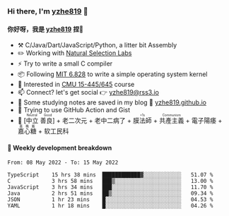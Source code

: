 ### Hi there, I'm [yzhe819](https://github.com/yzhe819) 👋

#### 你好呀，我是 [yzhe819](https://github.com/yzhe819) 捏👋

- :hammer_and_pick: C/Java/Dart/JavaScript/Python, a litter bit Assembly
- :pencil2: Working with [Natural Selection Labs](https://github.com/NaturalSelectionLabs)
- ⚡ Try to write a small C compiler
- 📦 Following [MIT 6.828](https://pdos.csail.mit.edu/6.828/2018/overview.html) to write a simple operating system kernel
- 🧪 Interested in [CMU 15-445/645](https://15445.courses.cs.cmu.edu/fall2020/) course
- 📫 Connect? let's get social 👉 yzhe819@rss3.io
- :scroll: Some studying notes are saved in my blog :space_invader: [yzhe819.github.io](https://yzhe819.github.io/)
- 🌟 Trying to use GitHub Action and Gist
- 🔑 <ruby>[中立 善良]<rp>（</rp><rt>Neutral Good</rt><rp>）</rp></ruby> + 老二次元 + 老中二病了 + <ruby>膜法師<rp>（</rp><rt>+1s</rt><rp>）</rp></ruby> +  <ruby>共產主義<rp>（</rp><rt>Communism</rt><rp>）</rp></ruby> + 電子陽痿 + <ruby>嘉心糖<rp>（</rp><rt>嘉晚飯</rt><rp>）</rp></ruby> + 软工民科



#### 📝 Weekly development breakdown

<!--START_SECTION:waka-->

```text
From: 08 May 2022 - To: 15 May 2022

TypeScript    15 hrs 38 mins  ████████████▓░░░░░░░░░░░░   51.07 %
C             3 hrs 58 mins   ███▒░░░░░░░░░░░░░░░░░░░░░   13.00 %
JavaScript    3 hrs 34 mins   ███░░░░░░░░░░░░░░░░░░░░░░   11.70 %
Java          2 hrs 51 mins   ██▒░░░░░░░░░░░░░░░░░░░░░░   09.34 %
JSON          1 hr 23 mins    █░░░░░░░░░░░░░░░░░░░░░░░░   04.53 %
YAML          1 hr 18 mins    █░░░░░░░░░░░░░░░░░░░░░░░░   04.26 %
```

<!--END_SECTION:waka-->



